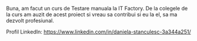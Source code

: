 Buna, am facut un curs de Testare manuala la IT Factory. De la colegele de la curs am auzit de acest proiect si 
vreau sa contribui si eu la el, sa ma dezvolt profesiunal.

Profil LinkedIn: https://www.linkedin.com/in/daniela-stanculesc-3a344a251/

